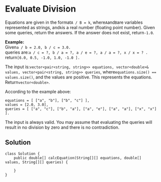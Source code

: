# Evaluate Division

Equations are given in the format`A / B = k`, where`A`and`B`are variables represented as strings, and`k`is a real number \(floating point number\). Given some queries, return the answers. If the answer does not exist, return`-1.0`.

**Example:**  
Given`a / b = 2.0, b / c = 3.0.`  
queries are:`a / c = ?, b / a = ?, a / e = ?, a / a = ?, x / x = ? .`  
return`[6.0, 0.5, -1.0, 1.0, -1.0 ].`

The input is:`vector<pair<string, string>> equations, vector<double>& values, vector<pair<string, string>> queries`, where`equations.size() == values.size()`, and the values are positive. This represents the equations. Return`vector<double>`.

According to the example above:

```
equations = [ ["a", "b"], ["b", "c"] ],
values = [2.0, 3.0],
queries = [ ["a", "c"], ["b", "a"], ["a", "e"], ["a", "a"], ["x", "x"] ]. 
```

The input is always valid. You may assume that evaluating the queries will result in no division by zero and there is no contradiction.

##  Solution

```
class Solution {
    public double[] calcEquation(String[][] equations, double[] values, String[][] queries) {
        
    }
}
```




